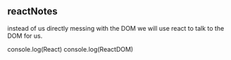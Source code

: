 ## reactNotes

instead of us directly messing with the DOM we will use react to talk to the DOM for us.

console.log(React)
console.log(ReactDOM)
